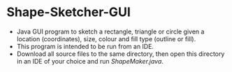 # Shape-Sketcher-GUI
- Java GUI program to sketch a rectangle, triangle or circle given a location (coordinates), size, colour and fill type (outline or fill).
- This program is intended to be run from an IDE.
- Download all source files to the same directory, then open this directory in an IDE of your choice and run _ShapeMaker.java_.
